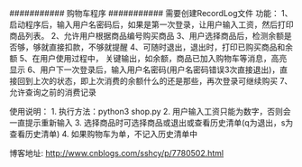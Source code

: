########### 购物车程序 ###########
需要创建RecordLog文件
功能：
	1、启动程序后，输入用户名密码后，如果是第一次登录，让用户输入工资，然后打印商品列表。
	2、允许用户根据商品编号购买商品
	3、用户选择商品后，检测余额是否够，够就直接扣款，不够就提醒 
	4、可随时退出，退出时，打印已购买商品和余额
	5、在用户使用过程中， 关键输出，如余额，商品已加入购物车等消息，高亮显示
	6、用户下一次登录后，输入用户名密码(用户名密码错误3次直接退出)，直接回到上次的状态，即上次消费的余额什么的还是那些，再次登录可继续购买
	7、允许查询之前的消费记录

使用说明：
	1. 执行方法：python3 shop.py
	2. 用户输入工资只能为数字，否则会一直提示重新输入
	3. 选择商品时可选择商品或退出或查看历史清单(q为退出，s为查看历史清单)
	4. 如果购物车为单，不记入历史清单中


博客地址: http://www.cnblogs.com/sshcy/p/7780502.html
